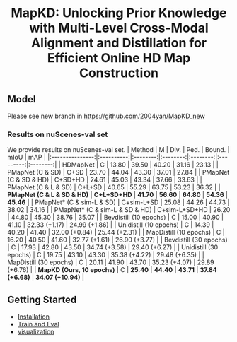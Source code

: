 <div align="center">
<h1>MapKD: Unlocking Prior Knowledge with Multi-Level Cross-Modal Alignment and Distillation for Efficient Online HD Map Construction </h1>
  

</div >


## Model
Please see new branch in https://github.com/2004yan/MapKD_new
### Results on nuScenes-val set
We provide results on nuScenes-val set.
|     Method      |     M      |   Div.   |   Ped.   |  Bound.  |   mIoU    |   mAP    |
|:---------------:|:----------:|:--------:|:--------:|:--------:|:---------:|:--------:|
|   HDMapNet      |     C      |  13.80   |  39.50   |  40.20   |   31.16   |   23.13  |
| PMapNet (C & SD) |   C+SD     |  23.70   |  44.04   |  43.30   |   37.01   |   27.84  |
| PMapNet (C & SD & HD) | C+SD+HD  |  24.61   |  45.03   |  43.34   |   37.66   |   33.63  |
| PMapNet (C & L & SD)   | C+L+SD   |  40.65   |  55.29   |  63.75   |   53.23   |   36.32  |
| **PMapNet (C & L & SD & HD)** | **C+L+SD+HD** | **41.70** | **56.60** | **64.80** | **54.36** | **45.46** |
| PMapNet* (C & sim-L & SD)  | C+sim-L+SD | 25.08  |  44.26   |  44.73   |   38.02   |   34.16  |
| PMapNet* (C & sim-L & SD & HD) | C+sim-L+SD+HD | 26.20 | 44.80 | 45.30 | 38.76 | 35.07 |
| Bevdistill (10 epochs)    |     C      |  15.00   |  40.90   |  41.10   | 32.33 (+1.17) | 24.99 (+1.86) |
| Unidistill (10 epochs)    |     C      |  14.39   |  40.20   |  41.40   | 32.00 (+0.84) | 25.44 (+2.31) |
| MapDistill (10 epochs)    |     C      |  16.20   |  40.50   |  41.60   | 32.77 (+1.61) | 26.90 (+3.77) |
| Bevdistill (30 epochs)    |     C      |  17.93   |  42.80   |  43.50   | 34.74 (+3.58) | 29.40 (+6.27) |
| Unidistill (30 epochs)    |     C      |  19.75   |  43.10   |  43.30   | 35.38 (+4.22) | 29.48 (+6.35) |
| MapDistill (30 epochs)    |     C      |  20.11   |  41.90   |  43.70   | 35.23 (+4.07) | 29.89 (+6.76) |
| **MapKD (Ours, 10 epochs)** |     C      | **25.40** | **44.40** | **43.71** | **37.84 (+6.68)** | **34.07 (+10.94)** |



## Getting Started
- [Installation](docs/installation.md)
- [Train and Eval](docs/getting_started.md)
- [visualization](docs/visualization.md)


